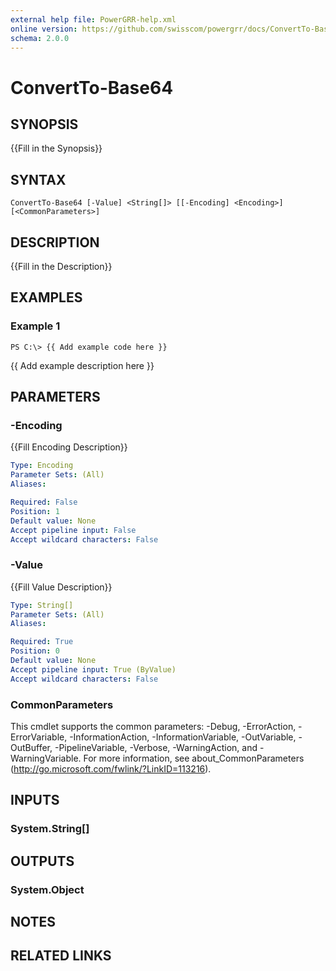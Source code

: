 ```yaml
---
external help file: PowerGRR-help.xml
online version: https://github.com/swisscom/powergrr/docs/ConvertTo-Base64.md
schema: 2.0.0
---
```


# ConvertTo-Base64

## SYNOPSIS
{{Fill in the Synopsis}}

## SYNTAX

```
ConvertTo-Base64 [-Value] <String[]> [[-Encoding] <Encoding>] [<CommonParameters>]
```

## DESCRIPTION
{{Fill in the Description}}

## EXAMPLES

### Example 1
```
PS C:\> {{ Add example code here }}
```

{{ Add example description here }}

## PARAMETERS

### -Encoding
{{Fill Encoding Description}}

```yaml
Type: Encoding
Parameter Sets: (All)
Aliases: 

Required: False
Position: 1
Default value: None
Accept pipeline input: False
Accept wildcard characters: False
```

### -Value
{{Fill Value Description}}

```yaml
Type: String[]
Parameter Sets: (All)
Aliases: 

Required: True
Position: 0
Default value: None
Accept pipeline input: True (ByValue)
Accept wildcard characters: False
```

### CommonParameters
This cmdlet supports the common parameters: -Debug, -ErrorAction, -ErrorVariable, -InformationAction, -InformationVariable, -OutVariable, -OutBuffer, -PipelineVariable, -Verbose, -WarningAction, and -WarningVariable. For more information, see about_CommonParameters (http://go.microsoft.com/fwlink/?LinkID=113216).

## INPUTS

### System.String[]

## OUTPUTS

### System.Object

## NOTES

## RELATED LINKS

